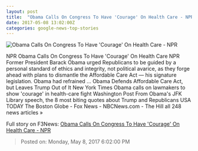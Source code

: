 ```yaml
---
layout: post
title:  "Obama Calls On Congress To Have 'Courage' On Health Care - NPR"
date: 2017-05-08 13:02:00Z
categories: google-news-top-stories
---
```


![Obama Calls On Congress To Have 'Courage' On Health Care - NPR](https://media.npr.org/assets/img/2017/05/08/gettyimages-680140142_wide-be4d8db2a4b82997786fb2466794b52e0eb39f3e.jpg?s=1400)

NPR Obama Calls On Congress To Have 'Courage' On Health Care NPR Former President Barack Obama urged Republicans to be guided by a personal standard of ethics and integrity, not political avarice, as they forge ahead with plans to dismantle the Affordable Care Act — his signature legislation. Obama had refrained ... Obama Defends Affordable Care Act, but Leaves Trump Out of It New York Times Obama calls on lawmakers to show 'courage' in health-care fight Washington Post From Obama's JFK Library speech, the 8 most biting quotes about Trump and Republicans USA TODAY The Boston Globe - Fox News - NBCNews.com - The Hill all 248 news articles »


Full story on F3News: [Obama Calls On Congress To Have 'Courage' On Health Care - NPR](http://www.f3nws.com/n/SGqgzD)

> Posted on: Monday, May 8, 2017 6:02:00 PM
